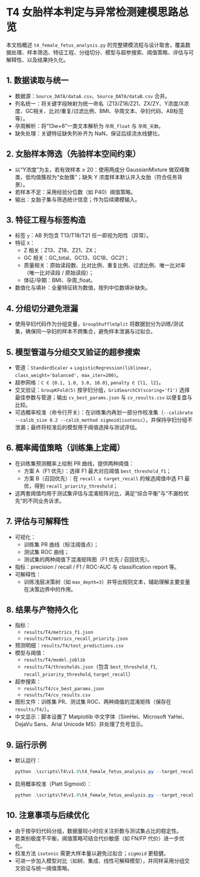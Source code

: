 # T4 女胎样本判定与异常检测建模思路总览

本文档概述 `t4_female_fetus_analysis.py` 的完整建模流程与设计取舍，覆盖数据处理、样本筛选、特征工程、分组切分、模型与超参搜索、阈值策略、评估与可解释性、以及结果持久化。

## 1. 数据读取与统一
- 数据源：`Source_DATA/dataA.csv`、`Source_DATA/dataB.csv` 合并。
- 列名统一：将关键字段映射为统一命名（Z13/Z18/Z21、ZX/ZY、Y浓度/X浓度、GC相关、比对/重复/过滤比例、BMI、孕周文本、孕妇代码、AB标签等）。
- 孕周解析：将“13w+6”一类文本解析为 `孕周_float` 与 `孕周_天数`。
- 缺失处理：关键特征缺失列补齐为 NaN，保证后续流水线健壮。

## 2. 女胎样本筛选（先验样本空间约束）
- 以“Y浓度”为主，若有效样本 ≥ 20：使用两成分 GaussianMixture 做双峰聚类，低均值簇视为“女胎簇”；缺失 Y 浓度样本默认并入女胎（符合任务背景）。
- 若样本不足：采用经验分位数（如 P40）阈值策略。
- 输出：女胎子集与筛选统计信息；作为后续建模输入。

## 3. 特征工程与标签构造
- 标签 `y`：AB 列包含 T13/T18/T21 任一即视为阳性（异常）。
- 特征 `X`：
  - Z 相关：Z13、Z18、Z21、ZX；
  - GC 相关：GC_total、GC13、GC18、GC21；
  - 质量相关：原始读段数、比对比例、重复比例、过滤比例、唯一比对率（唯一比对读段 / 原始读段）；
  - 体征/孕期：BMI、孕周_float。
- 数值化与填补：全量特征转为数值，按列中位数填补缺失。

## 4. 分组切分避免泄漏
- 使用孕妇代码作为分组变量，`GroupShuffleSplit` 将数据划分为训练/测试集，确保同一孕妇的样本不跨集合，避免样本泄漏与过拟合。

## 5. 模型管道与分组交叉验证的超参搜索
- 管道：`StandardScaler` + `LogisticRegression(liblinear, class_weight='balanced', max_iter=200)`。
- 超参网格：`C ∈ {0.1, 1.0, 3.0, 10.0}`, `penalty ∈ {l1, l2}`。
- 交叉验证：`GroupKFold(5)` 按孕妇分组，`GridSearchCV(scoring='f1')` 选择最佳参数与管道；输出 `cv_best_params.json` 与 `cv_results.csv` 以便复盘与比较。
- 可选概率校准（命令行开关）：在训练集内再划一部分作校准集（`--calibrate --calib_size 0.2 --calib_method sigmoid|isotonic`），并保持孕妇分组不泄漏；最终将校准后的模型用于阈值选择与测试评估。

## 6. 概率阈值策略（训练集上定阈）
- 在训练集预测概率上绘制 PR 曲线，提供两种阈值：
  - 方案 A（F1 优先）：选择 F1 最大对应阈值 `best_threshold_f1`；
  - 方案 B（召回优先）：在 `recall ≥ target_recall` 的候选阈值中选 F1 最优，得到 `recall_priority_threshold`；
- 这两套阈值均用于测试集评估与混淆矩阵对比，满足“综合平衡”与“不漏检优先”的不同业务诉求。

## 7. 评估与可解释性
- 可视化：
  - 训练集 PR 曲线（标注阈值点）；
  - 测试集 ROC 曲线；
  - 测试集的两种阈值下混淆矩阵图（F1 优先 / 召回优先）。
- 指标：precision / recall / F1 / ROC-AUC 与 classification report 等。
- 可解释性：
  - 训练浅层决策树（如 `max_depth=3`）并导出规则文本，辅助理解主要变量在决策边界中的作用。

## 8. 结果与产物持久化
- 指标：
  - `results/T4/metrics_f1.json`
  - `results/T4/metrics_recall_priority.json`
- 预测明细：`results/T4/test_predictions.csv`
- 模型与阈值：
  - `results/T4/model.joblib`
  - `results/T4/thresholds.json`（包含 `best_threshold_f1`, `recall_priority_threshold`, `target_recall`）
- 超参搜索：
  - `results/T4/cv_best_params.json`
  - `results/T4/cv_results.csv`
- 图形文件：训练集 PR、测试集 ROC、两种阈值的混淆矩阵（保存在 `results/T4/`）。
- 中文显示：脚本设置了 Matplotlib 中文字体（SimHei、Microsoft YaHei、DejaVu Sans、Arial Unicode MS）并处理了负号显示。

## 9. 运行示例
- 默认运行：
  ```powershell
  python .\scripts\T4\v1.0\t4_female_fetus_analysis.py --target_recall 0.90 --test_size 0.2 --seed 42
  ```
- 启用概率校准（Platt Sigmoid）：
  ```powershell
  python .\scripts\T4\v1.0\t4_female_fetus_analysis.py --target_recall 0.90 --test_size 0.2 --seed 42 --calibrate --calib_size 0.2 --calib_method sigmoid
  ```

## 10. 注意事项与后续优化
- 由于按孕妇代码分组，数据量较小时应关注折数与测试集占比的稳定性。
- 若类别极度不平衡，阈值策略可结合代价敏感（如 FN/FP 代价）进一步优化。
- 校准方法 `isotonic` 需更大样本量以避免过拟合；`sigmoid` 更稳健。
- 可进一步加入模型对比（如树、集成、线性可解释模型），并同样采用分组交叉验证与统一阈值策略。